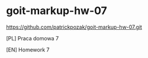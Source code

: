 # goit-markup-hw-07

https://github.com/patrickpozak/goit-markup-hw-07.git


[PL]
Praca domowa 7


[EN]
Homework 7
